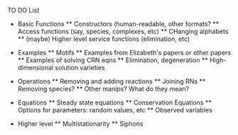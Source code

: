 TO DO List

* Basic Functions
** Constructors (human-readable, other formats?
** Access functions (say, species, complexes, etc)
** CHanging alphabets
** (maybe) Higher level service functions (elimination, etc)

* Examples
** Motifs 
** Examples from Elizabeth's papers or other papers 
** Examples of solving CRN eqns
** Elimination, degeneration
** High-dimensional solution varieties
 
* Operations
** Removing and adding reactions
** Joining RNs
** Removing species? 
** Other manips? What do they mean?

* Equations
** Steady state equations
** Conservation Equations
** Options for parameters: random values, etc 
** Observed variables

* Higher level 
** Multistationarity
** Siphons